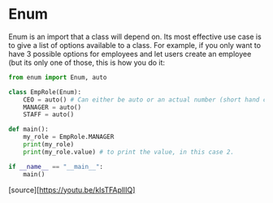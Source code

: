 # Enum

Enum is an import that a class will depend on. Its most effective use case is to give a list of options available to a class. For example, if you only want to have 3 possible options for employees and let users create an employee (but its only one of those, this is how you do it:

```python
from enum import Enum, auto

class EmpRole(Enum):
    CEO = auto() # Can either be auto or an actual number (short hand can be range). Auto is preferred to improve readablity in version control
    MANAGER = auto()
    STAFF = auto()

def main():
    my_role = EmpRole.MANAGER
    print(my_role)
    print(my_role.value) # to print the value, in this case 2.

if __name__ == "__main__":
    main()

```

[source][https://youtu.be/kIsTFApllIQ]
